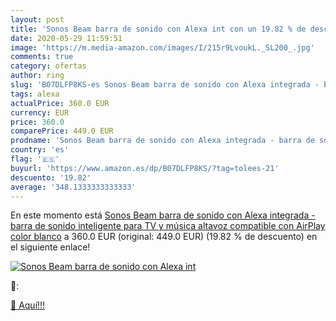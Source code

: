 ```yaml
---
layout: post
title: 'Sonos Beam barra de sonido con Alexa int con un 19.82 % de descuento'
date: 2020-05-29 11:59:51
image: 'https://m.media-amazon.com/images/I/215r9LvoukL._SL200_.jpg'
comments: true
category: ofertas
author: ring
slug: 'B07DLFP8KS-es Sonos Beam barra de sonido con Alexa integrada - barra de...'
tags: alexa
actualPrice: 360.0 EUR
currency: EUR
price: 360.0
comparePrice: 449.0 EUR
prodname: 'Sonos Beam barra de sonido con Alexa integrada - barra de sonido inteligente para TV y música  altavoz compatible con AirPlay  color blanco'
country: 'es'
flag: '🇪🇸'
buyurl: 'https://www.amazon.es/dp/B07DLFP8KS/?tag=tolees-21'
descuento: '19.82'
average: '348.1333333333333'
---
```


En este momento está [Sonos Beam barra de sonido con Alexa integrada - barra de sonido inteligente para TV y música  altavoz compatible con AirPlay  color blanco](https://www.amazon.es/dp/B07DLFP8KS/?tag=tolees-21) a 360.0 EUR (original: 449.0 EUR) (19.82 %  de descuento) en el siguiente enlace!

[![Sonos Beam barra de sonido con Alexa int](https://m.media-amazon.com/images/I/215r9LvoukL._SL200_.jpg)](https://www.amazon.es/dp/B07DLFP8KS/?tag=tolees-21)

🔎:


[🛒 Aquí!!!](https://www.amazon.es/dp/B07DLFP8KS/?tag=tolees-21)
